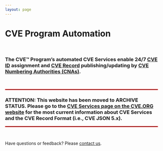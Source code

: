 ```yaml
---
layout: page
---
```


<h1 class="site-title">CVE Program Automation</h1>
<br>
<div class="jumbotron">
  <h3>The CVE&trade; Program’s automated CVE Services enable 24/7 <a href="https://www.cve.org/ResourcesSupport/Glossary?activeTerm=glossaryCVEID">CVE ID</a> assignment and <a href="https://www.cve.org/ResourcesSupport/Glossary?activeTerm=glossaryRecord">CVE Record</a> publishing/updating by <a href="https://www.cve.org/ProgramOrganization/CNAs">CVE Numbering Authorities (CNAs)</a>.</h3>
<br/>
<hr style="border:1px solid red">

<h3><strong>ATTENTION:</strong> This website has been moved to ARCHIVE STATUS. Please go to the <a href="https://www.cve.org/AllResources/CveServices">CVE Services page on the CVE.ORG website</a> for the most current information about CVE Services and the CVE Record Format (i.e., CVE JSON 5.x).</h3>

<hr style="border:1px solid red">

<br/>
</div>

<p class="lead text-center">Have questions or feedback? Please <a href="https://cveform.mitre.org/">contact us</a>.</p>
